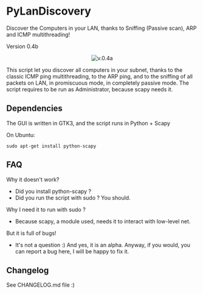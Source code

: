 PyLanDiscovery
===

Discover the Computers in your LAN, thanks to Sniffing (Passive scan),
ARP and ICMP multithreading!

Version 0.4b

<p align="center">
  <img src="http://imageshack.com/a/img674/2212/624727.png" alt="v.0.4a" />
</p>

This script let you discover all computers in your subnet, thanks to the
classic ICMP ping multithreading, to the ARP ping, and to the sniffing
of all packets on LAN, in promiscuous mode, in completely passive mode.
The script requires to be run as Administrator, because scapy needs it.

Dependencies
---
The GUI is written in GTK3, and the script runs in Python + Scapy

On Ubuntu:

    sudo apt-get install python-scapy

FAQ
---
Why it doesn't work?

- Did you install python-scapy ?
- Did you run the script with sudo ? You should.

Why I need it to run with sudo ?

- Because scapy, a module used, needs it to interact with low-level net.

But it is full of bugs!

- It's not a question :) And yes, it is an alpha. Anyway, if you would,
you can report a bug here, I will be happy to fix it.

Changelog
---
See CHANGELOG.md file :)
